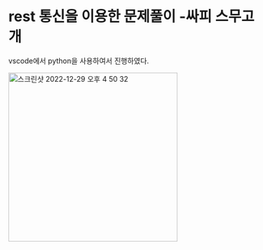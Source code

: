 # rest 통신을 이용한 문제풀이 -싸피 스무고개

vscode에서 python을 사용하여서 진행하였다.

<img width="334" alt="스크린샷 2022-12-29 오후 4 50 32" src="https://user-images.githubusercontent.com/68771699/209928137-5465a53a-ddc0-4e36-91f8-cf5913e93daa.png">
